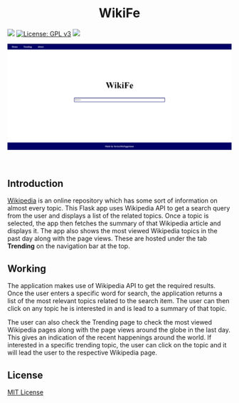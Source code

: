 <h1 align="center"> 
  WikiFe
  </h1>

[![](https://img.shields.io/badge/MADE%20WITH%20-Python-blueviolet)](https://www.python.org)
[![License: GPL v3](https://img.shields.io/badge/License-MIT-brightgreen.svg)](LICENSE)
[![](https://img.shields.io/badge/Website-Up-success)](https://wikife.herokuapp.com/)


<p align="center">
  <img src = "Assets/WikiFe - Home.png">
  </p>
  
<br>  
<h2>Introduction</h2>
<p> <a href="https://www.wikipedia.org/">Wikipedia</a> is an online repository which has some sort of information on almost every topic. This Flask app uses Wikipedia API to get a search query from the user and displays a list of the related topics. Once a topic is selected, the app then fetches the summary of that Wikipedia article and displays it.
The app also shows the most viewed Wikipedia topics in the past day along with the page views. These are hosted under the tab <b>Trending</b> on the navigation bar at the top.
  
<h2>Working</h2>
<p> The application makes use of Wikipedia API to get the required results. Once the user enters a specific word for search, the application returns a list of the most relevant topics related to the search item. The user can then click on any topic he is interested in and is lead to a summary of that topic.</p>
<p> The user can also check the Trending page to check the most viewed Wikipedia pages along with the page views around the globe in the last day. This gives an indication of the recent happenings around the world. If interested in a  specific trending topic, the user can click on the topic and it will lead the user to the respective Wikipedia page.</p>

<h2>License</h2>
<a href="LICENSE">MIT License</a>



